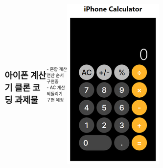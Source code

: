<div style="display: flex; justify-content: center; align-items: center;">
    <h1>아이폰 계산기 클론 코딩 과제물</h1>
    <span>
    - 혼합 계산 연산 순서 구현중<br>
    - AC 계산 되돌리기 구현 예정
    </span><br><br>
    <img style="width: 300px" src="./public/iPhoneCalculator.png">
</div>
